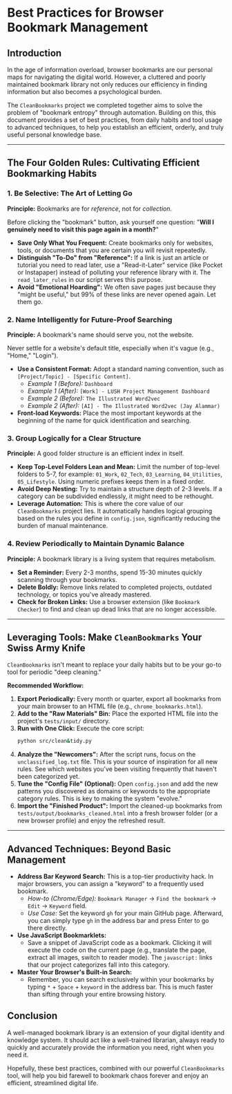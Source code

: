 # Best Practices for Browser Bookmark Management

## Introduction

In the age of information overload, browser bookmarks are our personal maps for navigating the digital world. However, a cluttered and poorly maintained bookmark library not only reduces our efficiency in finding information but also becomes a psychological burden.

The `CleanBookmarks` project we completed together aims to solve the problem of "bookmark entropy" through automation. Building on this, this document provides a set of best practices, from daily habits and tool usage to advanced techniques, to help you establish an efficient, orderly, and truly useful personal knowledge base.

---

## The Four Golden Rules: Cultivating Efficient Bookmarking Habits

### 1. **Be Selective: The Art of Letting Go**

**Principle:** Bookmarks are for *reference*, not for *collection*.

Before clicking the "bookmark" button, ask yourself one question: "**Will I genuinely need to visit this page again in a month?**"

-   **Save Only What You Frequent:** Create bookmarks only for websites, tools, or documents that you are certain you will revisit repeatedly.
-   **Distinguish "To-Do" from "Reference":** If a link is just an article or tutorial you need to read later, use a "Read-it-Later" service (like Pocket or Instapaper) instead of polluting your reference library with it. The `read_later_rules` in our script serves this purpose.
-   **Avoid "Emotional Hoarding":** We often save pages just because they "might be useful," but 99% of these links are never opened again. Let them go.

### 2. **Name Intelligently for Future-Proof Searching**

**Principle:** A bookmark's name should serve you, not the website.

Never settle for a website's default title, especially when it's vague (e.g., "Home," "Login").

-   **Use a Consistent Format:** Adopt a standard naming convention, such as `[Project/Topic] - [Specific Content]`.
    -   *Example 1 (Before):* `Dashboard`
    -   *Example 1 (After):* `[Work] - LUSH Project Management Dashboard`
    -   *Example 2 (Before):* `The Illustrated Word2vec`
    -   *Example 2 (After):* `[AI] - The Illustrated Word2vec (Jay Alammar)`
-   **Front-load Keywords:** Place the most important keywords at the beginning of the name for quick identification and searching.

### 3. **Group Logically for a Clear Structure**

**Principle:** A good folder structure is an efficient index in itself.

-   **Keep Top-Level Folders Lean and Mean:** Limit the number of top-level folders to 5-7, for example: `01_Work`, `02_Tech`, `03_Learning`, `04_Utilities`, `05_Lifestyle`. Using numeric prefixes keeps them in a fixed order.
-   **Avoid Deep Nesting:** Try to maintain a structure depth of 2-3 levels. If a category can be subdivided endlessly, it might need to be rethought.
-   **Leverage Automation:** This is where the core value of our `CleanBookmarks` project lies. It automatically handles logical grouping based on the rules you define in `config.json`, significantly reducing the burden of manual maintenance.

### 4. **Review Periodically to Maintain Dynamic Balance**

**Principle:** A bookmark library is a living system that requires metabolism.

-   **Set a Reminder:** Every 2-3 months, spend 15-30 minutes quickly scanning through your bookmarks.
-   **Delete Boldly:** Remove links related to completed projects, outdated technology, or topics you've already mastered.
-   **Check for Broken Links:** Use a browser extension (like `Bookmark Checker`) to find and clean up dead links that are no longer accessible.

---

## Leveraging Tools: Make `CleanBookmarks` Your Swiss Army Knife

`CleanBookmarks` isn't meant to replace your daily habits but to be your go-to tool for periodic "deep cleaning."

**Recommended Workflow:**

1.  **Export Periodically:** Every month or quarter, export all bookmarks from your main browser to an HTML file (e.g., `chrome_bookmarks.html`).
2.  **Add to the "Raw Materials" Bin:** Place the exported HTML file into the project's `tests/input/` directory.
3.  **Run with One Click:** Execute the core script:
    ```bash
    python src/clean&tidy.py
    ```
4.  **Analyze the "Newcomers":** After the script runs, focus on the `unclassified_log.txt` file. This is your source of inspiration for all new rules. See which websites you've been visiting frequently that haven't been categorized yet.
5.  **Tune the "Config File" (Optional):** Open `config.json` and add the new patterns you discovered as domains or keywords to the appropriate category rules. This is key to making the system "evolve."
6.  **Import the "Finished Product":** Import the cleaned-up bookmarks from `tests/output/bookmarks_cleaned.html` into a fresh browser folder (or a new browser profile) and enjoy the refreshed result.

---

## Advanced Techniques: Beyond Basic Management

-   **Address Bar Keyword Search:** This is a top-tier productivity hack. In major browsers, you can assign a "keyword" to a frequently used bookmark.
    -   *How-to (Chrome/Edge):* `Bookmark Manager` -> `Find the bookmark` -> `Edit` -> `Keyword` field.
    -   *Use Case:* Set the keyword `gh` for your main GitHub page. Afterward, you can simply type `gh` in the address bar and press Enter to go there directly.
-   **Use JavaScript Bookmarklets:**
    -   Save a snippet of JavaScript code as a bookmark. Clicking it will execute the code on the current page (e.g., translate the page, extract all images, switch to reader mode). The `javascript:` links that our project categorizes fall into this category.
-   **Master Your Browser's Built-in Search:**
    -   Remember, you can search exclusively within your bookmarks by typing `*` + `Space` + `keyword` in the address bar. This is much faster than sifting through your entire browsing history.

## Conclusion

A well-managed bookmark library is an extension of your digital identity and knowledge system. It should act like a well-trained librarian, always ready to quickly and accurately provide the information you need, right when you need it.

Hopefully, these best practices, combined with our powerful `CleanBookmarks` tool, will help you bid farewell to bookmark chaos forever and enjoy an efficient, streamlined digital life. 